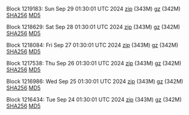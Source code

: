 Block 1219183: Sun Sep 29 01:30:01 UTC 2024 [zip](https://files.01coin.io/mainnet/2024-09-29/bootstrap.dat.zip) (343M) [gz](https://files.01coin.io/mainnet/2024-09-29/bootstrap.dat.tar.gz) (342M) [SHA256](https://files.01coin.io/mainnet/2024-09-29/sha256.txt) [MD5](https://files.01coin.io/mainnet/2024-09-29/md5.txt)

Block 1218629: Sat Sep 28 01:30:01 UTC 2024 [zip](https://files.01coin.io/mainnet/2024-09-28/bootstrap.dat.zip) (343M) [gz](https://files.01coin.io/mainnet/2024-09-28/bootstrap.dat.tar.gz) (342M) [SHA256](https://files.01coin.io/mainnet/2024-09-28/sha256.txt) [MD5](https://files.01coin.io/mainnet/2024-09-28/md5.txt)

Block 1218084: Fri Sep 27 01:30:01 UTC 2024 [zip](https://files.01coin.io/mainnet/2024-09-27/bootstrap.dat.zip) (343M) [gz](https://files.01coin.io/mainnet/2024-09-27/bootstrap.dat.tar.gz) (342M) [SHA256](https://files.01coin.io/mainnet/2024-09-27/sha256.txt) [MD5](https://files.01coin.io/mainnet/2024-09-27/md5.txt)

Block 1217538: Thu Sep 26 01:30:01 UTC 2024 [zip](https://files.01coin.io/mainnet/2024-09-26/bootstrap.dat.zip) (343M) [gz](https://files.01coin.io/mainnet/2024-09-26/bootstrap.dat.tar.gz) (342M) [SHA256](https://files.01coin.io/mainnet/2024-09-26/sha256.txt) [MD5](https://files.01coin.io/mainnet/2024-09-26/md5.txt)

Block 1216986: Wed Sep 25 01:30:01 UTC 2024 [zip](https://files.01coin.io/mainnet/2024-09-25/bootstrap.dat.zip) (343M) [gz](https://files.01coin.io/mainnet/2024-09-25/bootstrap.dat.tar.gz) (342M) [SHA256](https://files.01coin.io/mainnet/2024-09-25/sha256.txt) [MD5](https://files.01coin.io/mainnet/2024-09-25/md5.txt)

Block 1216434: Tue Sep 24 01:30:01 UTC 2024 [zip](https://files.01coin.io/mainnet/2024-09-24/bootstrap.dat.zip) (343M) [gz](https://files.01coin.io/mainnet/2024-09-24/bootstrap.dat.tar.gz) (342M) [SHA256](https://files.01coin.io/mainnet/2024-09-24/sha256.txt) [MD5](https://files.01coin.io/mainnet/2024-09-24/md5.txt)
